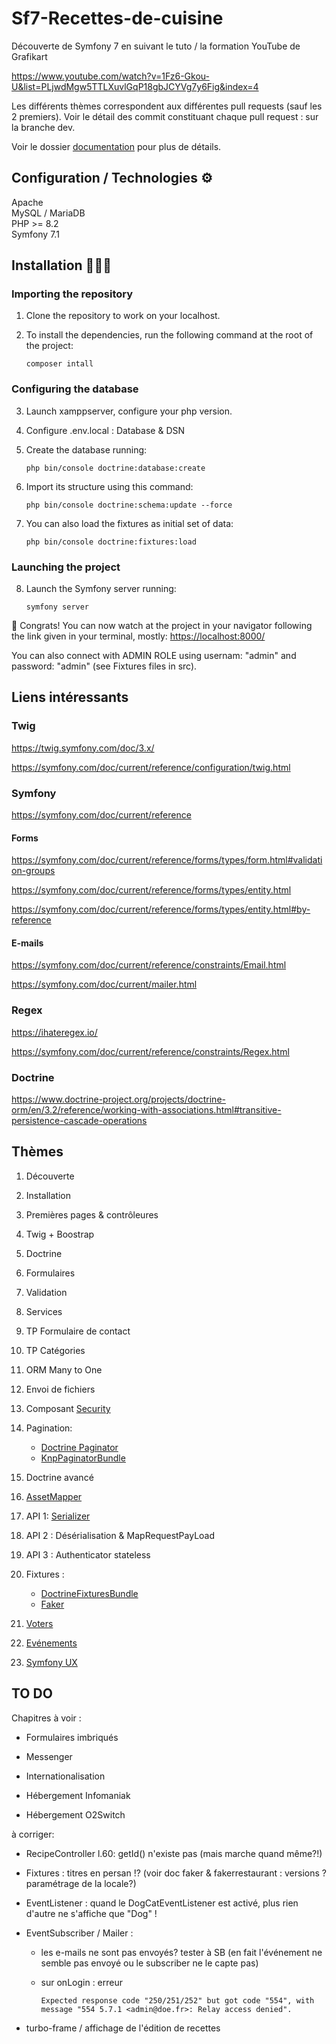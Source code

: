 # Sf7-Recettes-de-cuisine

Découverte de Symfony 7 en suivant le tuto / la formation YouTube de Grafikart

<https://www.youtube.com/watch?v=1Fz6-Gkou-U&list=PLjwdMgw5TTLXuvlGqP18gbJCYVg7y6Fig&index=4>

Les différents thèmes correspondent aux différentes pull requests (sauf les 2 premiers).
Voir le détail des commit constituant chaque pull request : sur la branche dev.

Voir le dossier [documentation](documentation) pour plus de détails.

## Configuration / Technologies ⚙️

Apache  
MySQL / MariaDB  
PHP >= 8.2  
Symfony 7.1

## Installation 🧑🏻‍🔧

### Importing the repository

1. Clone the repository to work on your localhost.
2. To install the dependencies, run the following command at the root of the project:

    ````text
    composer intall
    ````

### Configuring the database

3. Launch xamppserver, configure your php version.
4. Configure .env.local : Database & DSN
5. Create the database running:

    ````text
    php bin/console doctrine:database:create
    ````

6. Import its structure using this command:

    ````text
    php bin/console doctrine:schema:update --force
    ````

7. You can also load the fixtures as initial set of data:

    ````text
    php bin/console doctrine:fixtures:load
    ````

### Launching the project

8. Launch the Symfony server running:

    ````text
    symfony server
    ````

🎉 Congrats! You can now watch at the project in your navigator following the link given in your terminal, mostly:
<https://localhost:8000/>

You can also connect with ADMIN ROLE using usernam: "admin" and password: "admin" (see Fixtures files in src).

## Liens intéressants

### Twig

<https://twig.symfony.com/doc/3.x/>

<https://symfony.com/doc/current/reference/configuration/twig.html>

### Symfony

<https://symfony.com/doc/current/reference>

#### Forms

<https://symfony.com/doc/current/reference/forms/types/form.html#validation-groups>

<https://symfony.com/doc/current/reference/forms/types/entity.html>

<https://symfony.com/doc/current/reference/forms/types/entity.html#by-reference>

#### E-mails

<https://symfony.com/doc/current/reference/constraints/Email.html>

<https://symfony.com/doc/current/mailer.html>

### Regex

<https://ihateregex.io/>

<https://symfony.com/doc/current/reference/constraints/Regex.html>

### Doctrine

<https://www.doctrine-project.org/projects/doctrine-orm/en/3.2/reference/working-with-associations.html#transitive-persistence-cascade-operations>

## Thèmes

1. Découverte
2. Installation
3. Premières pages & contrôleures
4. Twig + Boostrap
5. Doctrine
6. Formulaires
7. Validation
8. Services
9. TP Formulaire de contact
10. TP Catégories
11. ORM Many to One
12. Envoi de fichiers
13. Composant [Security](https://symfony.com/doc/current/security.html)
14. Pagination:

    - [Doctrine Paginator](https://www.doctrine-project.org/projects/doctrine-orm/en/3.2/tutorials/pagination.html)
    - [KnpPaginatorBundle](https://github.com/KnpLabs/KnpPaginatorBundle)

15. Doctrine avancé
16. [AssetMapper](https://symfony.com/doc/current/frontend/asset_mapper.html)
17. API 1: [Serializer](https://symfony.com/doc/current/components/serializer.html)
18. API 2 : Désérialisation & MapRequestPayLoad
19. API 3 : Authenticator stateless
20. Fixtures :

    - [DoctrineFixturesBundle](https://symfony.com/bundles/DoctrineFixturesBundle/current/index.html)
    - [Faker](https://fakerphp.org/)

21. [Voters](https://symfony.com/doc/current/security/voters.html)
22. [Evénements](https://symfony.com/doc/current/event_dispatcher.html)
23. [Symfony UX](https://ux.symfony.com/)

## TO DO

Chapitres à voir :

- Formulaires imbriqués
- Messenger

- Internationalisation
- Hébergement Infomaniak
- Hébergement O2Switch

à corriger:

- RecipeController l.60: getId()  n'existe pas (mais marche quand même?!)
- Fixtures : titres en persan !? (voir doc faker & fakerrestaurant : versions ? paramétrage de la locale?)
- EventListener : quand le DogCatEventListener est activé, plus rien d'autre ne s'affiche que "Dog" !
- EventSubscriber / Mailer :

  - les e-mails ne sont pas envoyés? tester à SB (en fait l'événement ne semble pas envoyé ou le subscriber ne le capte pas)
  - sur onLogin : erreur

    ``Expected response code "250/251/252" but got code "554", with message "554 5.7.1 <admin@doe.fr>: Relay access denied".``

- turbo-frame / affichage de l'édition de recettes
